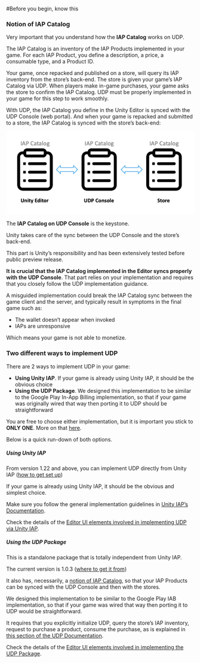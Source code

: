 #Before you begin, know this 

### Notion of IAP Catalog

Very important that you understand how the **IAP Catalog** works on UDP.

The IAP Catalog is an inventory of the IAP Products implemented in your game. For each IAP Product, you define a description, a price, a consumable type, and a Product ID.

Your game, once repacked and published on a store, will query its IAP inventory from the store’s back-end. The store is given your game’s IAP Catalog via UDP. When players make in-game purchases, your game asks the store to confirm the IAP Catalog. UDP must be properly implemented in your game for this step to work smoothly.

With UDP, the IAP Catalog you define in the Unity Editor is synced with the UDP Console (web portal). And when your game is repacked and submitted to a store, the IAP Catalog is synced with the store’s back-end:

![img](images/image_1.png)

The **IAP Catalog on UDP Console** is the keystone.

Unity takes care of the sync between the UDP Console and the store’s back-end.

This part is Unity’s responsibility and has been extensively tested before public preview release.

**It is crucial that the IAP Catalog implemented in the Editor syncs properly with the UDP Console**. That part relies on your implementation and requires that you closely follow the UDP implementation guidance.

A misguided implementation could break the IAP Catalog sync between the game client and the server, and typically result in symptoms in the final game such as:

- The wallet doesn’t appear when invoked
- IAPs are unresponsive

Which means your game is not able to monetize. 

### Two different ways to implement UDP

There are 2 ways to implement UDP in your game:

- **Using Unity IAP**. If your game is already using Unity IAP, it should be the obvious choice
- **Using the UDP Package**. We designed this implementation to be similar to the Google Play In-App Billing implementation, so that if your game was originally wired that way then porting it to UDP should be straightforward

You are free to choose either implementation, but it is important you stick to **ONLY ONE**. More on that [here](Do_not_mix_the_implementations.md). 

Below is a quick run-down of both options.

##### Using Unity IAP

From version 1.22 and above, you can implement UDP directly from Unity IAP ([how to get set up](Using_Unity_IAP_detail.md))

If your game is already using Unity IAP, it should be the obvious and simplest choice.

Make sure you follow the general implementation guidelines in [Unity IAP’s Documentation](https://docs.unity3d.com/Manual/UnityIAP.html).

Check the details of the [Editor UI elements involved in implementing UDP via Unity IAP](Editor_UI_elements_for_UDP_implementation_via_Unity_IAP.md).

##### Using the UDP Package

This is a standalone package that is totally independent from Unity IAP.

The current version is 1.0.3 ([where to get it from](UDP_Package.md))

It also has, necessarily, a [notion of IAP Catalog](Before_you_begin_know_this.md), so that your IAP Products can be synced with the UDP Console and then with the stores. 

We designed this implementation to be similar to the Google Play IAB implementation, so that if your game was wired that way then porting it to UDP would be straightforward.

It requires that you explicitly initialize UDP, query the store’s IAP inventory, request to purchase a product, consume the purchase, as is explained in [this section of the UDP Documentation](Implementing_UDP_in-app_purchases.md).

Check the details of the [Editor UI elements involved in implementing the UDP Package](Editor_UI_elements_for_UDP_implementation_via_UDP_Package.md). 